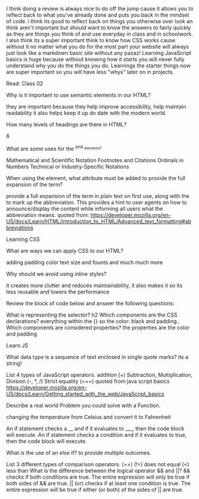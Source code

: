 I think doing a review is always nice to do off the jump cause it allows you to reflect back to what you've already done and puts you back in the mindset of code. i think its good to reflect back on things you otherwise over look an think aren't important but should want to know the answers to fairly quickly as they are things you think of and use everyday in class and in schoolwork. 
I also think its a super important think to know how CSS works cause without it no matter what you do for the most part your website will always just look like a markdown basic site without any pazaz!
Learning JavaScript basics is huge because without knowing how it starts you will never fully understand why you do the things you do. Learnings the starter things now are super important so you will have less "whys" later on in projects.


Read: Class 02

Why is it important to use semantic elements in our HTML?

they are important because they help improve accessibility, help maintain readability it also helps keep it up do date with the modern world.

How many levels of headings are there in HTML?

6

What are some uses for the <sup> and <sub> elements?

Mathematical and Scientific Notation
Footnotes and Citations
Ordinals in Numbers
Technical or Industry-Specific Notations

When using the <abbr> element, what attribute must be added to provide the full expansion of the term?

provide a full expansion of the term in plain text on first use, along with the <abbr> to mark up the abbreviation. This provides a hint to user agents on how to announce/display the content while informing all users what the abbreviation means.
quoted from:
https://developer.mozilla.org/en-US/docs/Learn/HTML/Introduction_to_HTML/Advanced_text_formatting#abbreviations

Learning CSS


What are ways we can apply CSS to our HTML?

adding padding
color
text size and founts and much much more

Why should we avoid using inline styles?

it creates more clutter and reduces maintainability, it also makes it so its less reusable and lowers the performance

Review the block of code below and answer the following questions:

What is representing the selector?
h2
Which components are the CSS declarations?
everything within the {} so the color: black and padding..
Which components are considered properties? the properties are the color and padding 

Learn JS

What data type is a sequence of text enclosed in single quote marks?
its a string!

List 4 types of JavaScript operators.
addition (+)
Subtraction, Multiplication, Division (-, *, /)
Strict equality (===)
quoted from java script basics https://developer.mozilla.org/en-US/docs/Learn/Getting_started_with_the_web/JavaScript_basics

Describe a real world Problem you could solve with a Function.

changing the temperature from Celsius and convert it to Fahrenheit 

An if statement checks a __ and if it evaluates to ___, then the code block will execute.
An if statement checks a condition and if it evaluates to true, then the code block will execute.

What is the use of an else if?
to provide multiple outcomes.

List 3 different types of comparison operators.
(==)
(!=) does not equal
(<) less than
What is the difference between the logical operator && and ||?
&& checks if both conditions are true. The entire expression will only be true if both sides of && are true.
|| (or) checks if at least one condition is true. The entire expression will be true if either (or both) of the sides of || are true.
